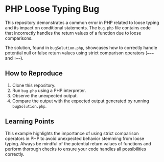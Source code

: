 # PHP Loose Typing Bug

This repository demonstrates a common error in PHP related to loose typing and its impact on conditional statements.  The `bug.php` file contains code that incorrectly handles the return values of a function due to loose comparisons.

The solution, found in `bugSolution.php`, showcases how to correctly handle potential null or false return values using strict comparison operators (`===` and `!==`).

## How to Reproduce

1. Clone this repository.
2. Run `bug.php` using a PHP interpreter.
3. Observe the unexpected output.
4. Compare the output with the expected output generated by running `bugSolution.php`.

## Learning Points

This example highlights the importance of using strict comparison operators in PHP to avoid unexpected behavior stemming from loose typing.  Always be mindful of the potential return values of functions and perform thorough checks to ensure your code handles all possibilities correctly.